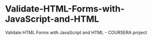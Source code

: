 # Validate-HTML-Forms-with-JavaScript-and-HTML
Validate HTML Forms with JavaScript and HTML - COURSERA project
